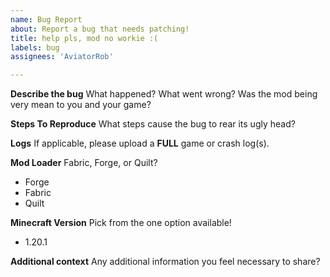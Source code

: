 ```yaml
---
name: Bug Report
about: Report a bug that needs patching!
title: help pls, mod no workie :(
labels: bug
assignees: 'AviatorRob'

---
```


**Describe the bug**
What happened? What went wrong? Was the mod being very mean to you and your game?

**Steps To Reproduce**
What steps cause the bug to rear its ugly head?

**Logs**
If applicable, please upload a **FULL** game or crash log(s).

**Mod Loader**
Fabric, Forge, or Quilt?
- Forge
- Fabric
- Quilt

**Minecraft Version**
Pick from the one option available!
- 1.20.1

**Additional context**
Any additional information you feel necessary to share?
